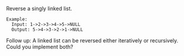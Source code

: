 Reverse a singly linked list.

```
Example:
  Input: 1->2->3->4->5->NULL
  Output: 5->4->3->2->1->NULL
```

Follow up: A linked list can be reversed either iteratively or recursively. Could you implement both?